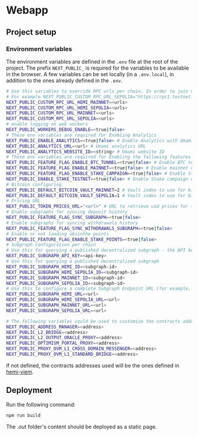 # Webapp

## Project setup

### Environment variables

The environment variables are defined in the `.env` file at the root of the project.
The prefix `NEXT_PUBLIC_` is required for the variables to be available in the browser. A few variables can be set locally (in a `.env.local`), in addition to the ones already defined in the `.env`.

```sh
# Use this variables to override RPC urls per chain. In order to join multiple RPC urls, join them with the "+" character.
# For example NEXT_PUBLIC_CUSTOM_RPC_URL_SEPOLIA="https://rpc1.testnet.com/rpc+https://rpc2.testnet.com/rpc"
NEXT_PUBLIC_CUSTOM_RPC_URL_HEMI_MAINNET=<urls>
NEXT_PUBLIC_CUSTOM_RPC_URL_HEMI_SEPOLIA=<urls>
NEXT_PUBLIC_CUSTOM_RPC_URL_MAINNET=<urls>
NEXT_PUBLIC_CUSTOM_RPC_URL_SEPOLIA=<urls>
# enable logging on web workers
NEXT_PUBLIC_WORKERS_DEBUG_ENABLE=<true|false>
# These env variables are required for Enabling Analytics
NEXT_PUBLIC_ENABLE_ANALYTICS=<true|false> # Enable Analytics with Umami
NEXT_PUBLIC_ANALYTICS_URL=<url> # Umami analytics URL
NEXT_PUBLIC_ANALYTICS_WEBSITE_ID=<string> # Umami website ID
# These env variables are required for Enabling the fallowing features
NEXT_PUBLIC_FEATURE_FLAG_ENABLE_BTC_TUNNEL=<true|false> # Enable BTC tunnel
NEXT_PUBLIC_FEATURE_FLAG_ENABLE_MAINNET=<true|false> # Enable mainnet network
NEXT_PUBLIC_FEATURE_FLAG_ENABLE_STAKE_CAMPAIGN=<true|false> # Enable Stake Campaign
NEXT_PUBLIC_ENABLE_STAKE_TESTNET=<true|false> # Enable Stake campaign on Testnet, for local development
# Bitcoin configuring
NEXT_PUBLIC_DEFAULT_BITCOIN_VAULT_MAINNET=2 # Vault index to use for bitcoin in hemi mainnet. Defaults to 0
NEXT_PUBLIC_DEFAULT_BITCOIN_VAULT_SEPOLIA=1 # Vault index to use for bitcoin in hemi sepolia. Defaults to 0
# Pricing URL
NEXT_PUBLIC_TOKEN_PRICES_URL="<url>" # URL to retrieve usd prices for tokens
# Enable subgraphs for syncing deposit history
NEXT_PUBLIC_FEATURE_FLAG_SYNC_SUBGRAPH=<true|false>
# Enable subgraphs for syncing withdrawals history
NEXT_PUBLIC_FEATURE_FLAG_SYNC_WITHDRAWALS_SUBGRAPH=<true|false>
# Enable or not loading absinthe points
NEXT_PUBLIC_FEATURE_FLAG_ENABLE_STAKE_POINTS=<true|false>
# Subgraph configuration per chain
# Use this for querying a published decentralized subgraph - the API key works for all chains
NEXT_PUBLIC_SUBGRAPH_API_KEY=<api-key>
# Use this for querying a published decentralized subgraph
NEXT_PUBLIC_SUBGRAPH_HEMI_ID=<subgraph-id>
NEXT_PUBLIC_SUBGRAPH_HEMI_SEPOLIA_ID=<subgraph-id>
NEXT_PUBLIC_SUBGRAPH_MAINNET_ID=<subgraph-id>
NEXT_PUBLIC_SUBGRAPH_SEPOLIA_ID=<subgraph-id>
# Use this to configure a complete Subgraph Endpoint URL (for example, when running locally)
NEXT_PUBLIC_SUBGRAPH_HEMI_URL=<url>
NEXT_PUBLIC_SUBGRAPH_HEMI_SEPOLIA_URL=<url>
NEXT_PUBLIC_SUBGRAPH_MAINNET_URL=<url>
NEXT_PUBLIC_SUBGRAPH_SEPOLIA_URL=<url>

# The following variables could be used to customize the contracts addresses used by Hemi (for example, for testing with a forked blockchain):
NEXT_PUBLIC_ADDRESS_MANAGER=<address>
NEXT_PUBLIC_L2_BRIDGE=<address>
NEXT_PUBLIC_L2_OUTPUT_ORACLE_PROXY=<address>
NEXT_PUBLIC_OPTIMISM_PORTAL_PROXY=<address>
NEXT_PUBLIC_PROXY_OVM_L1_CROSS_DOMAIN_MESSENGER=<address>
NEXT_PUBLIC_PROXY_OVM_L1_STANDARD_BRIDGE=<address>
```

If not defined, the contracts addresses used will be the ones defined in [hemi-viem](https://github.com/hemilabs/hemi-viem).

## Deployment

Run the following command:

```sh
npm run build
```

The .out folder's content should be deployed as a static page.
